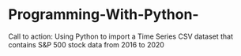 # Programming-With-Python-
Call to action:  Using Python to import a Time Series CSV dataset that contains S&amp;P 500 stock data from 2016 to 2020
